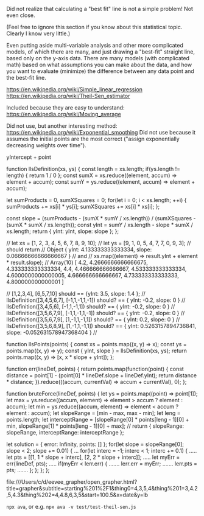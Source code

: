 
Did not realize that calculating a "best fit" line is not a simple problem! Not even close.

(Feel free to ignore this section if you know about this statistical topic. Clearly I know very little.)

Even putting aside multi-variable analysis and other more complicated models, of which there are many, and just drawing a "best-fit" straight line, based only on the y-axis data. There are many models (with complicated math) based on what assumptions you can make about the data, and how you want to evaluate (minimize) the difference between any data point and the best-fit line.

https://en.wikipedia.org/wiki/Simple_linear_regression
https://en.wikipedia.org/wiki/Theil-Sen_estimator

Included because they are easy to understand:
https://en.wikipedia.org/wiki/Moving_average


Did not use, but another interesting method:
https://en.wikipedia.org/wiki/Exponential_smoothing
Did not use because it assumes the initial points are the most correct ("assign exponentially decreasing weights over time").

yIntercept + point

function llsDefinition(xs, ys) {
  const length = xs.length;
  if(ys.length != length) { return 1 / 0 };
const sumX = xs.reduce((element, accum) => element + accum);
const sumY = ys.reduce((element, accum) => element + accum);

let sumProducts = 0, sumXSquares = 0;
for(let i = 0; i < xs.length; ++i) {
  sumProducts += xs[i] * ys[i];
  sumXSquares += xs[i] * xs[i];
};

const slope = (sumProducts - (sumX * sumY / xs.length)) / (sumXSquares - (sumX * sumX / xs.length));
const yInt = sumY / xs.length - slope * sumX / xs.length;
return { yInt: yInt, slope: slope };
};

// let xs = [1, 2, 3, 4, 5, 6, 7, 8, 9, 10];
// let ys = [9, 1, 0, 5, 4, 7, 7, 0, 9, 3];
// should return
// Object { yInt: 4.133333333333334, slope: 0.06666666666666667 }
// and
// xs.map((element) => result.yInt + element * result.slope);
// Array(10) [ 4.2, 4.2666666666666675, 4.333333333333334, 4.4, 4.466666666666667, 4.533333333333334, 4.6000000000000005, 4.666666666666667, 4.733333333333333, 4.800000000000001 ]

// [1,2,3,4], [6,5,7,10] should == {yInt: 3.5, slope: 1.4 };
// llsDefinition([3,4,5,6,7], [-1,1,-1,1,-1]) should? == { yInt: -0.2, slope: 0 }
// llsDefinition([3,4,5,6], [-1,1,-1,1]) should? == { yInt: -0.2, slope: 0 }
// llsDefinition([3,5,6,7,9], [-1,1,-1,1,-1]) should? == { yInt: -0.2, slope: 0 }
// llsDefinition([3,5,6,7,9], [1,-1,1,-1,1]) should? == { yInt: 0.2, slope: 0 }
// llsDefinition([3,5,6,8,9], [1,-1,1,-1,1]) should? == { yInt: 0.5263157894736841, slope: -0.052631578947368404 }
// 

function llsPoints(points) {
  const xs = points.map((x, y) => x);
  const ys = points.map((x, y) => y);
  const { yInt, slope } = llsDefinition(xs, ys);
  return points.map((x, y) => [x, x * slope + yInt]);
};

function err(lineDef, points) {
  return points.map(function(point) {
    const distance = point[1] - (point[0] * lineDef.slope + lineDef.yInt);
    return distance * distance;
   }).reduce(((accum, currentVal) => accum + currentVal), 0);
};

function bruteForce(lineDef, points) {
  let ys = points.map((point) => point[1]);
  let max = ys.reduce((accum, element) => element > accum ? element : accum);
  let min = ys.reduce((accum, element) => element < accum ? element : accum);
  let slopeRange = [min - max, max - min];
  let leng = points.length;
  let interceptRange = [slopeRange[0] * points[leng - 1][0] + min, slopeRange[1] * points[leng - 1][0] + max];
  // return { slopeRange: slopeRange, interceptRange: interceptRange };

  let solution = { error: Infinity, points: [] };
  for(let slope = slopeRange[0]; slope < 2; slope += 0.01) {
... for(let interc = -1; interc < 1; interc += 0.1) {
..... let pts = [[1, 1 * slope + interc], [2, 2 * slope + interc]];
..... let myErr = err(lineDef, pts);
..... if(myErr < lerr.err) {
....... lerr.err = myErr;
....... lerr.pts = pts;
....... }; }; };
};



file:///Users/c/d/eevee_grapher/open_grapher.html?title=grapher&subtitle=starting%201%2F1&thing0=4,3,5,4&thing%201=3,4.2,5,4.3&thing%202=4,4.8,6,3,5&start=100.5&x=date&y=lb

`npx ava`, or e.g. `npx ava -v test/test-theil-sen.js`